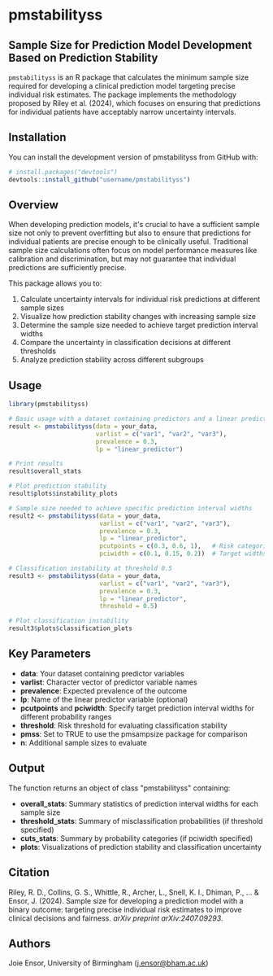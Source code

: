 # pmstabilityss

## Sample Size for Prediction Model Development Based on Prediction Stability

`pmstabilityss` is an R package that calculates the minimum sample size required for developing a clinical prediction model targeting precise individual risk estimates. The package implements the methodology proposed by Riley et al. (2024), which focuses on ensuring that predictions for individual patients have acceptably narrow uncertainty intervals.

## Installation

You can install the development version of pmstabilityss from GitHub with:

```r
# install.packages("devtools")
devtools::install_github("username/pmstabilityss")
```

## Overview

When developing prediction models, it's crucial to have a sufficient sample size not only to prevent overfitting but also to ensure that predictions for individual patients are precise enough to be clinically useful. Traditional sample size calculations often focus on model performance measures like calibration and discrimination, but may not guarantee that individual predictions are sufficiently precise.

This package allows you to:

1. Calculate uncertainty intervals for individual risk predictions at different sample sizes
2. Visualize how prediction stability changes with increasing sample size
3. Determine the sample size needed to achieve target prediction interval widths
4. Compare the uncertainty in classification decisions at different thresholds
5. Analyze prediction stability across different subgroups

## Usage

```r
library(pmstabilityss)

# Basic usage with a dataset containing predictors and a linear predictor
result <- pmstabilityss(data = your_data, 
                        varlist = c("var1", "var2", "var3"), 
                        prevalence = 0.3,
                        lp = "linear_predictor")

# Print results
result$overall_stats

# Plot prediction stability
result$plots$instability_plots

# Sample size needed to achieve specific prediction interval widths
result2 <- pmstabilityss(data = your_data, 
                         varlist = c("var1", "var2", "var3"), 
                         prevalence = 0.3,
                         lp = "linear_predictor",
                         pcutpoints = c(0.3, 0.6, 1),   # Risk categories
                         pciwidth = c(0.1, 0.15, 0.2))  # Target widths for each category

# Classification instability at threshold 0.5
result3 <- pmstabilityss(data = your_data, 
                         varlist = c("var1", "var2", "var3"), 
                         prevalence = 0.3,
                         lp = "linear_predictor",
                         threshold = 0.5)

# Plot classification instability
result3$plots$classification_plots
```

## Key Parameters

- **data**: Your dataset containing predictor variables
- **varlist**: Character vector of predictor variable names
- **prevalence**: Expected prevalence of the outcome
- **lp**: Name of the linear predictor variable (optional)
- **pcutpoints** and **pciwidth**: Specify target prediction interval widths for different probability ranges
- **threshold**: Risk threshold for evaluating classification stability
- **pmss**: Set to TRUE to use the pmsampsize package for comparison
- **n**: Additional sample sizes to evaluate

## Output

The function returns an object of class "pmstabilityss" containing:

- **overall_stats**: Summary statistics of prediction interval widths for each sample size
- **threshold_stats**: Summary of misclassification probabilities (if threshold specified)
- **cuts_stats**: Summary by probability categories (if pciwidth specified)
- **plots**: Visualizations of prediction stability and classification uncertainty

## Citation

Riley, R. D., Collins, G. S., Whittle, R., Archer, L., Snell, K. I., Dhiman, P., ... & Ensor, J. (2024). Sample size for developing a prediction model with a binary outcome: targeting precise individual risk estimates to improve clinical decisions and fairness. *arXiv preprint arXiv:2407.09293*.

## Authors

Joie Ensor, University of Birmingham (j.ensor@bham.ac.uk)
